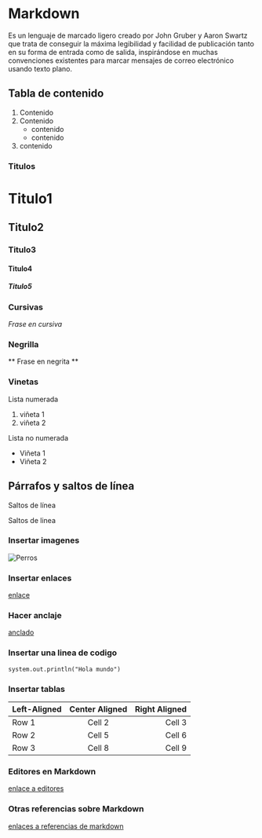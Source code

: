 
# Markdown

Es un lenguaje de marcado ligero creado por John Gruber y Aaron Swartz que trata de conseguir la máxima legibilidad y facilidad de publicación tanto en su forma de entrada como de salida, inspirándose en muchas convenciones existentes para marcar mensajes de correo electrónico usando texto plano.

## Tabla de contenido

1. Contenido
2. Contenido
    * contenido
    * contenido
3. contenido

### Titulos 

# Titulo1
## Titulo2
### Titulo3
#### Titulo4
##### Titulo5

### Cursivas

*Frase en cursiva*

### Negrilla

** Frase en negrita **

### Vinetas

Lista numerada
1. viñeta 1
2. viñeta 2

Lista no numerada
* Viñeta 1
* Viñeta 2

## Párrafos y saltos de línea

Saltos de línea
&nbsp;

Saltos de linea

### Insertar imagenes

![Perros](https://upload.wikimedia.org/wikipedia/commons/8/8a/Golden_Retriever_9-year_old.jpg)

### Insertar enlaces

[enlace](http://example.com/ "enlace")

### Hacer anclaje

[anclado](#Markdown)

### Insertar una linea de codigo

``` system.out.println("Hola mundo") ```

### Insertar tablas

| Left-Aligned  | Center Aligned  | Right Aligned |
|:------------- |:---------------:| -------------:|
| Row 1         | Cell 2          | Cell 3        |
| Row 2         | Cell 5          | Cell 6        |
| Row 3         | Cell 8          | Cell 9        |

### Editores en Markdown 

[enlace a editores](https://emowe.com/los-mejores-editores-markdown/  "editores")

### Otras referencias sobre Markdown

[enlaces a referencias de markdown](https://docs.github.com/en/get-started/writing-on-github/getting-started-with-writing-and-formatting-on-github/basic-writing-and-formatting-syntax "referencias")

